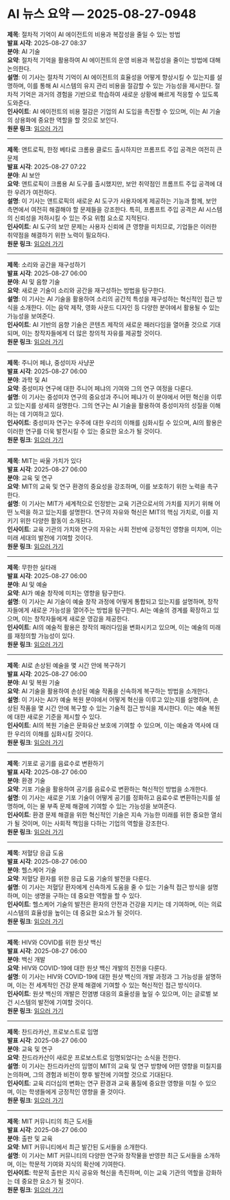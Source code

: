 # AI 뉴스 요약 — 2025-08-27-0948

**제목**: 절차적 기억이 AI 에이전트의 비용과 복잡성을 줄일 수 있는 방법  
**발표 시각**: 2025-08-27 08:37  
**분야**: AI 기술  
**요약**: 절차적 기억을 활용하여 AI 에이전트의 운영 비용과 복잡성을 줄이는 방법에 대해 논의한다.  
**설명**: 이 기사는 절차적 기억이 AI 에이전트의 효율성을 어떻게 향상시킬 수 있는지를 설명하며, 이를 통해 AI 시스템의 유지 관리 비용을 절감할 수 있는 가능성을 제시한다. 절차적 기억은 과거의 경험을 기반으로 학습하여 새로운 상황에 빠르게 적응할 수 있도록 도와준다.  
**인사이트**: AI 에이전트의 비용 절감은 기업의 AI 도입을 촉진할 수 있으며, 이는 AI 기술의 상용화에 중요한 역할을 할 것으로 보인다.  
**원문 링크**: [읽으러 가기](https://venturebeat.com/ai/how-procedural-memory-can-cut-the-cost-and-complexity-of-ai-agents/)

---

**제목**: 앤트로픽, 한정 베타로 크롬용 클로드 출시하지만 프롬프트 주입 공격은 여전히 큰 문제  
**발표 시각**: 2025-08-27 07:22  
**분야**: AI 보안  
**요약**: 앤트로픽이 크롬용 AI 도구를 출시했지만, 보안 취약점인 프롬프트 주입 공격에 대한 우려가 여전하다.  
**설명**: 이 기사는 앤트로픽의 새로운 AI 도구가 사용자에게 제공하는 기능과 함께, 보안 측면에서 여전히 해결해야 할 문제들을 강조한다. 특히, 프롬프트 주입 공격은 AI 시스템의 신뢰성을 저하시킬 수 있는 주요 위험 요소로 지적된다.  
**인사이트**: AI 도구의 보안 문제는 사용자 신뢰에 큰 영향을 미치므로, 기업들은 이러한 취약점을 해결하기 위한 노력이 필요하다.  
**원문 링크**: [읽으러 가기](https://venturebeat.com/ai/anthropic-launches-claude-for-chrome-in-limited-beta-but-prompt-injection-attacks-remain-a-major-concern/)

---

**제목**: 소리와 공간을 재구성하기  
**발표 시각**: 2025-08-27 06:00  
**분야**: AI 및 음향 기술  
**요약**: 새로운 기술이 소리와 공간을 재구성하는 방법을 탐구한다.  
**설명**: 이 기사는 AI 기술을 활용하여 소리의 공간적 특성을 재구성하는 혁신적인 접근 방식을 소개한다. 이는 음악 제작, 영화 사운드 디자인 등 다양한 분야에서 활용될 수 있는 가능성을 보여준다.  
**인사이트**: AI 기반의 음향 기술은 콘텐츠 제작의 새로운 패러다임을 열어줄 것으로 기대되며, 이는 창작자들에게 더 많은 창의적 자유를 제공할 것이다.  
**원문 링크**: [읽으러 가기](https://www.technologyreview.com/2025/08/26/1120984/reimagining-sound-and-space/)

---

**제목**: 주니어 페냐, 중성미자 사냥꾼  
**발표 시각**: 2025-08-27 06:00  
**분야**: 과학 및 AI  
**요약**: 중성미자 연구에 대한 주니어 페냐의 기여와 그의 연구 여정을 다룬다.  
**설명**: 이 기사는 중성미자 연구의 중요성과 주니어 페냐가 이 분야에서 어떤 혁신을 이루고 있는지를 상세히 설명한다. 그의 연구는 AI 기술을 활용하여 중성미자의 성질을 이해하는 데 기여하고 있다.  
**인사이트**: 중성미자 연구는 우주에 대한 우리의 이해를 심화시킬 수 있으며, AI의 활용은 이러한 연구를 더욱 발전시킬 수 있는 중요한 요소가 될 것이다.  
**원문 링크**: [읽으러 가기](https://www.technologyreview.com/2025/08/26/1120988/junior-pena-neutrino-hunter/)

---

**제목**: MIT는 싸울 가치가 있다  
**발표 시각**: 2025-08-27 06:00  
**분야**: 교육 및 연구  
**요약**: MIT의 교육 및 연구 환경의 중요성을 강조하며, 이를 보호하기 위한 노력을 촉구한다.  
**설명**: 이 기사는 MIT가 세계적으로 인정받는 교육 기관으로서의 가치를 지키기 위해 어떤 노력을 하고 있는지를 설명한다. 연구의 자유와 혁신은 MIT의 핵심 가치로, 이를 지키기 위한 다양한 활동이 소개된다.  
**인사이트**: 교육 기관의 가치와 연구의 자유는 사회 전반에 긍정적인 영향을 미치며, 이는 미래 세대의 발전에 기여할 것이다.  
**원문 링크**: [읽으러 가기](https://www.technologyreview.com/2025/08/26/1120999/mit-is-worth-fighting-for/)

---

**제목**: 무한한 실타래  
**발표 시각**: 2025-08-27 06:00  
**분야**: AI 및 예술  
**요약**: AI가 예술 창작에 미치는 영향을 탐구한다.  
**설명**: 이 기사는 AI 기술이 예술 창작 과정에 어떻게 통합되고 있는지를 설명하며, 창작자들에게 새로운 가능성을 열어주는 방법을 탐구한다. AI는 예술의 경계를 확장하고 있으며, 이는 창작자들에게 새로운 영감을 제공한다.  
**인사이트**: AI의 예술적 활용은 창작의 패러다임을 변화시키고 있으며, 이는 예술의 미래를 재정의할 가능성이 있다.  
**원문 링크**: [읽으러 가기](https://www.technologyreview.com/2025/08/26/1121004/infinite-threads/)

---

**제목**: AI로 손상된 예술을 몇 시간 안에 복구하기  
**발표 시각**: 2025-08-27 06:00  
**분야**: AI 및 복원 기술  
**요약**: AI 기술을 활용하여 손상된 예술 작품을 신속하게 복구하는 방법을 소개한다.  
**설명**: 이 기사는 AI가 예술 복원 분야에서 어떻게 혁신을 이루고 있는지를 설명하며, 손상된 작품을 몇 시간 안에 복구할 수 있는 기술적 접근 방식을 제시한다. 이는 예술 복원에 대한 새로운 기준을 제시할 수 있다.  
**인사이트**: AI의 복원 기술은 문화유산 보호에 기여할 수 있으며, 이는 예술과 역사에 대한 우리의 이해를 심화시킬 것이다.  
**원문 링크**: [읽으러 가기](https://www.technologyreview.com/2025/08/26/1121006/fix-damaged-art-in-hours-with-ai/)

---

**제목**: 기포로 공기를 음료수로 변환하기  
**발표 시각**: 2025-08-27 06:00  
**분야**: 환경 기술  
**요약**: 기포 기술을 활용하여 공기를 음료수로 변환하는 혁신적인 방법을 소개한다.  
**설명**: 이 기사는 새로운 기포 기술이 어떻게 공기를 정화하고 음료수로 변환하는지를 설명하며, 이는 물 부족 문제 해결에 기여할 수 있는 가능성을 보여준다.  
**인사이트**: 환경 문제 해결을 위한 혁신적인 기술은 지속 가능한 미래를 위한 중요한 열쇠가 될 것이며, 이는 사회적 책임을 다하는 기업의 역할을 강조한다.  
**원문 링크**: [읽으러 가기](https://www.technologyreview.com/2025/08/26/1121010/bubbles-turn-air-into-drinkable-water/)

---

**제목**: 저혈당 응급 도움  
**발표 시각**: 2025-08-27 06:00  
**분야**: 헬스케어 기술  
**요약**: 저혈당 환자를 위한 응급 도움 기술의 발전을 다룬다.  
**설명**: 이 기사는 저혈당 환자에게 신속하게 도움을 줄 수 있는 기술적 접근 방식을 설명하며, 이는 생명을 구하는 데 중요한 역할을 할 수 있다.  
**인사이트**: 헬스케어 기술의 발전은 환자의 안전과 건강을 지키는 데 기여하며, 이는 의료 시스템의 효율성을 높이는 데 중요한 요소가 될 것이다.  
**원문 링크**: [읽으러 가기](https://www.technologyreview.com/2025/08/26/1121014/emergency-help-for-low-blood-sugar/)

---

**제목**: HIV와 COVID를 위한 원샷 백신  
**발표 시각**: 2025-08-27 06:00  
**분야**: 백신 개발  
**요약**: HIV와 COVID-19에 대한 원샷 백신 개발의 진전을 다룬다.  
**설명**: 이 기사는 HIV와 COVID-19에 대한 원샷 백신의 개발 과정과 그 가능성을 설명하며, 이는 전 세계적인 건강 문제 해결에 기여할 수 있는 혁신적인 접근 방식이다.  
**인사이트**: 원샷 백신의 개발은 전염병 대응의 효율성을 높일 수 있으며, 이는 글로벌 보건 시스템의 발전에 기여할 것이다.  
**원문 링크**: [읽으러 가기](https://www.technologyreview.com/2025/08/26/1121017/one-shot-vaccines-for-hiv-and-covid/)

---

**제목**: 찬드라카산, 프로보스트로 임명  
**발표 시각**: 2025-08-27 06:00  
**분야**: 교육 및 연구  
**요약**: 찬드라카산이 새로운 프로보스트로 임명되었다는 소식을 전한다.  
**설명**: 이 기사는 찬드라카산의 임명이 MIT의 교육 및 연구 방향에 어떤 영향을 미칠지를 논의하며, 그의 경험과 비전이 향후 발전에 기여할 것으로 기대된다.  
**인사이트**: 교육 리더십의 변화는 연구 환경과 교육 품질에 중요한 영향을 미칠 수 있으며, 이는 학생들에게 긍정적인 영향을 줄 것이다.  
**원문 링크**: [읽으러 가기](https://www.technologyreview.com/2025/08/26/1121020/chandrakasan-named-provost/)

---

**제목**: MIT 커뮤니티의 최근 도서들  
**발표 시각**: 2025-08-27 06:00  
**분야**: 출판 및 교육  
**요약**: MIT 커뮤니티에서 최근 발간된 도서들을 소개한다.  
**설명**: 이 기사는 MIT 커뮤니티의 다양한 연구와 창작물을 반영한 최근 도서들을 소개하며, 이는 학문적 기여와 지식의 확산에 기여한다.  
**인사이트**: 학문적 출판은 지식 공유와 혁신을 촉진하며, 이는 교육 기관의 역할을 강화하는 데 중요한 요소가 될 것이다.  
**원문 링크**: [읽으러 가기](https://www.technologyreview.com/2025/08/26/1121024/recent-books-from-the-mit-community-24/)